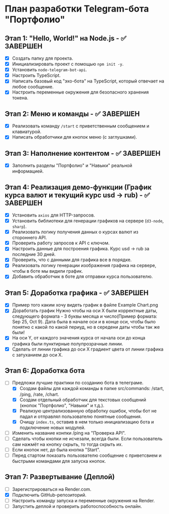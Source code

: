 # План разработки Telegram-бота "Портфолио"

## Этап 1: "Hello, World!" на Node.js - ✅ ЗАВЕРШЕН
*   [x] Создать папку для проекта.
*   [x] Инициализировать проект с помощью `npm init -y`.
*   [x] Установить `node-telegram-bot-api`.
*   [x] Настроить TypeScript.
*   [x] Написать базовый код "эхо-бота" на TypeScript, который отвечает на любое сообщение.
*   [x] Настроить переменные окружения для безопасного хранения токена.

## Этап 2: Меню и команды - ✅ ЗАВЕРШЕН
*   [x] Реализовать команду `/start` с приветственным сообщением и клавиатурой.
*   [x] Написать обработчики для кнопок меню (с заглушками).

## Этап 3: Наполнение контентом - ✅ ЗАВЕРШЕН
*   [x] Заполнить разделы "Портфолио" и "Навыки" реальной информацией.

## Этап 4: Реализация демо-функции (График курса валют и текущий курс usd -> rub) - ✅ ЗАВЕРШЕН
*   [x] Установить `axios` для HTTP-запросов.
*   [x] Установить библиотеки для генерации графиков на сервере (`d3-node`, `sharp`).
*   [x] Реализовать логику получения данных о курсах валют из стороннего API.
*   [x] Проверить работу запросов к API с ключом.
*   [x] Настроить данные для построения графика. Курс usd -> rub за последние 30 дней.
*   [x] Проверить, что с данными для графика все в порядке.
*   [x] Реализовать логику генерации изображения графика на сервере, чтобы в боте мы видили график.
*   [x] Добавить обработчик в боте для отправки курса пользователю.

## Этап 5: Доработка графика - ✅ ЗАВЕРШЕН
*   [x] Пример того каким хочу видеть график в файле Example Chart.png 
*   [x] Доработать график Нужно чтобы на оси X были корректные даты, следующего формата - 3 буквы месяца и число(Пример формата: Sep 25, Oct 9). Дата была в начале оси и в конце оси, чтобы было понятно с какой по какой периуд, но в середени даты чтобы так же были!
*   [x] На оси Y, от каждого значения курса от начала оси до конца графика были пунктирные полупрозрачные линии.
*   [x] Сделать от линии графика до оси X градиент цвета от линии графика с затуханием до оси X.

## Этап 6: Доработка бота
*   [ ] Предложи лучшие практики по созданию бота в телеграме.
    *   [x] Создам файлы для каждой команды в папке src/commands: /start, /ping, /rate, /chart.
    *   [x] Создам отдельный обработчик для текстовых сообщений (кнопок "Портфолио", "Навыки" и т.д.).
    *   [x] Реализую централизованную обработку ошибок, чтобы бот не падал и отправлял пользователю понятные сообщения.
    *   [x] Очищу `index.ts`, оставив в нем только инициализацию бота и подключение новых модулей.
*   [ ] Изменить название конпки /ping на "Проверка API".
*   [ ] Сделать чтобы кнопки не исчезали, всегда были. Если пользователь сам нажмёт на кнопку скрыть, то тогда скрыть их.
*   [ ] Если кнопок нет, до была кнопка "Start".
*   [ ] Перед стартом показать пользователю сообщение с приветсвием и быстрыми командами для запуска кнопок.

## Этап 7: Развертывание (Деплой)
*   [ ] Зарегистрироваться на Render.com.
*   [x] Подключить GitHub-репозиторий.
*   [ ] Настроить команду запуска и переменные окружения на Render.
*   [ ] Запустить деплой и проверить работоспособность онлайн.
